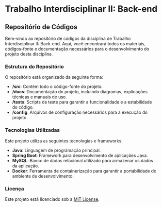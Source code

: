 # Trabalho Interdisciplinar II: Back-end

## Repositório de Códigos

Bem-vindo ao repositório de códigos da disciplina de Trabalho Interdisciplinar II: Back-end. Aqui, você encontrará todos os materiais, códigos-fonte e documentação necessários para o desenvolvimento do projeto desta disciplina.

### Estrutura do Repositório

O repositório está organizado da seguinte forma:

- **/src**: Contém todo o código-fonte do projeto.
- **/docs**: Documentação do projeto, incluindo diagramas, explicações técnicas e manuais de uso.
- **/tests**: Scripts de teste para garantir a funcionalidade e a estabilidade do código.
- **/config**: Arquivos de configuração necessários para a execução do projeto.

### Tecnologias Utilizadas

Este projeto utiliza as seguintes tecnologias e frameworks:

- **Java**: Linguagem de programação principal.
- **Spring Boot**: Framework para desenvolvimento de aplicações Java.
- **MySQL**: Banco de dados relacional utilizado para armazenar os dados da aplicação.
- **Docker**: Ferramenta de containerização para garantir a portabilidade do ambiente de desenvolvimento.



### Licença

Este projeto está licenciado sob a [MIT License](LICENSE).
